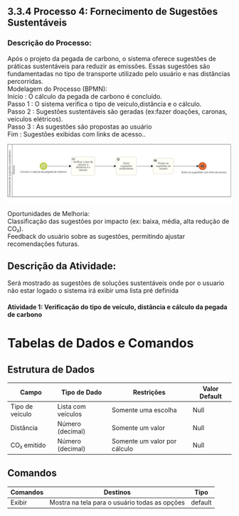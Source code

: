 ## 3.3.4 Processo 4: Fornecimento de Sugestões Sustentáveis
### Descrição do Processo:
Após o projeto da pegada de carbono, o sistema oferece sugestões de práticas sustentáveis ​​para reduzir as emissões. Essas sugestões são fundamentadas no tipo de transporte utilizado pelo usuário e nas distâncias percorridas. <br> 
Modelagem do Processo (BPMN):<br>
Início : O cálculo da pegada de carbono é concluído.<br>
Passo 1 : O sistema verifica o tipo de veículo,distância e o cálculo.<br>
Passo 2 : Sugestões sustentáveis ​​são geradas (ex:fazer doações, caronas, veículos elétricos).<br>
Passo 3 : As sugestões são propostas ao usuário <br>
Fim : Sugestões exibidas com links de acesso..<br>

![Diagrama BPMN](../images/3.3-4diag.png)<br>

Oportunidades de Melhoria:<br>
Classificação das sugestões por impacto (ex: baixa, média, alta redução de CO₂).<br>
Feedback do usuário sobre as sugestões, permitindo ajustar recomendações futuras.<br>

## Descrição da Atividade:
Será mostrado as sugestões de soluções sustentáveis onde por o usuario não estar logado o sistema irá exibir uma lista pré definida   
#### Atividade 1: Verificação do tipo de veículo, distância e cálculo da pegada de carbono

# Tabelas de Dados e Comandos

## Estrutura de Dados

| Campo          | Tipo de Dado        | Restrições                | Valor Default |
|----------------|---------------------|---------------------------|---------------|
| Tipo de veículo | Lista com veículos  | Somente uma escolha       | Null          |
| Distância      | Número (decimal)    | Somente um valor          | Null          |
| CO₂ emitido    | Número (decimal)    | Somente um valor por cálculo | Null       |

## Comandos

| Comandos | Destinos                                 | Tipo     |
|----------|-----------------------------------------|----------|
| Exibir   | Mostra na tela para o usuário todas as opções | default |
